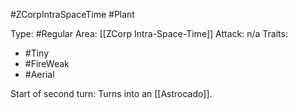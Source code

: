 #ZCorpIntraSpaceTime #Plant

Type: #Regular
Area: [[ZCorp Intra-Space-Time]]
Attack: n/a
Traits:
- #Tiny
- #FireWeak
- #Aerial

Start of second turn: Turns into an [[Astrocado]].